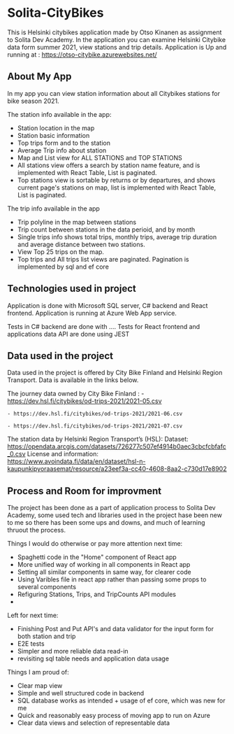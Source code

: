 # Solita-CityBikes
This is Helsinki citybikes application made by Otso Kinanen as assignment to Solita Dev Academy. 
In the application you can examine Helsinki Citybike data form summer 2021, view stations and trip details. 
Application is Up and running at : https://otso-citybike.azurewebsites.net/


## About My App

In my app you can view station information about all Citybikes stations for bike season 2021. 

The station info available in the app: 
  - Station location in the map
  - Station basic information
  - Top trips form and to the station
  - Average Trip info about station
  - Map and List view for ALL STATIONS and TOP STATIONS
  - All stations view offers a search by station name feature, and is implemented with React Table, List is paginated.
  - Top stations view is sortable by returns or by departures, and shows current page's stations on map, list is implemented with React Table, List is paginated.

The trip info available in the app 
  - Trip polyline in the map between stations
  - Trip count between stations in the data perioid, and by month
  - Single trips info shows total trips, monthly trips, average trip duration and average distance between two stations.
  - View Top 25 trips on the map. 
  - Top trips and All trips list views are paginated. Pagination is implemented by sql and ef core

  
## Technologies used in project

Application is done with Microsoft SQL server, C# backend and React frontend. 
Application is running at Azure Web App service.

Tests in C# backend are done with .... 
Tests for React frontend and applications data API are done using JEST 

## Data used in the project

Data used in the project is offered by City Bike Finland and Helsinki Region Transport. Data is available in the links below. 

The journey data owned by City Bike Finland : 
    - https://dev.hsl.fi/citybikes/od-trips-2021/2021-05.csv

    - https://dev.hsl.fi/citybikes/od-trips-2021/2021-06.csv
    
    - https://dev.hsl.fi/citybikes/od-trips-2021/2021-07.csv
    
The station data by Helsinki Region Transport’s (HSL): 
    Dataset: https://opendata.arcgis.com/datasets/726277c507ef4914b0aec3cbcfcbfafc_0.csv
    License and information: https://www.avoindata.fi/data/en/dataset/hsl-n-kaupunkipyoraasemat/resource/a23eef3a-cc40-4608-8aa2-c730d17e8902
    
## Process and Room for improvment
The project has been done as a part of application process to Solita Dev Academy, some used tech and libraries used in the project hase been new to me so there has been some ups and downs, and much of learning thruout the process. 
 
 Things I would do otherwise or pay more attention next time: 
  - Spaghetti code in the "Home" component of React app
  - More unified way of working in all components in React app
  - Setting all similar components in same way, for clearer code
  - Using Varibles file in react app rather than passing some props to several components
  - Refiguring Stations, Trips, and TripCounts API modules
  - 

 Left for next time:
  - Finishing Post and Put API's and data validator for the input form for both station and trip
  - E2E tests
  - Simpler and more reliable data read-in
  - revisiting sql table needs and application data usage
  
 Things I am proud of: 
  - Clear map view
  - Simple and well structured code in backend
  - SQL database works as intended + usage of ef core, which was new for me
  - Quick and reasonably easy process of moving app to run on Azure 
  - Clear data views and selection of representable data

